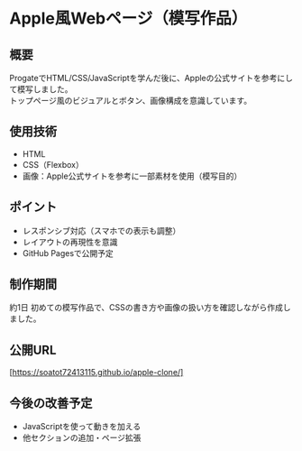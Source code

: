 # Apple風Webページ（模写作品）

## 概要
ProgateでHTML/CSS/JavaScriptを学んだ後に、Appleの公式サイトを参考にして模写しました。  
トップページ風のビジュアルとボタン、画像構成を意識しています。

## 使用技術
- HTML
- CSS（Flexbox）
- 画像：Apple公式サイトを参考に一部素材を使用（模写目的）

## ポイント
- レスポンシブ対応（スマホでの表示も調整）
- レイアウトの再現性を意識
- GitHub Pagesで公開予定

## 制作期間
約1日 初めての模写作品で、CSSの書き方や画像の扱い方を確認しながら作成しました。

## 公開URL  
[https://soatot72413115.github.io/apple-clone/]


## 今後の改善予定
- JavaScriptを使って動きを加える
- 他セクションの追加・ページ拡張

